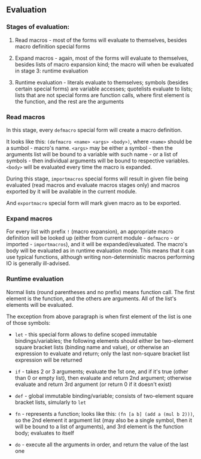 ## Evaluation

### Stages of evaluation:

1. Read macros - most of the forms will evaluate to themselves, besides macro definition special forms

2. Expand macros - again, most of the forms will evaluate to themselves, besides lists of macro expansion kind; the macro will when be evaluated in stage 3: runtime evaluation

3. Runtime evaluation - literals evaluate to themselves; symbols (besides certain special forms) are variable accesses; quotelists evaluate to lists; lists that are not special forms are function calls, where first element is the function, and the rest are the arguments

### Read macros

In this stage, every `defmacro` special form will create a macro definition.

It looks like this: `(defmacro <name> <args> <body>)`, where `<name>` should be a sumbol - macro's name. `<args>` may be either a symbol - then the arguments list will be bound to a variable with such name - or a list of symbols - then individual arguments will be bound to respective variables. `<body>` will be evaluated every time the macro is expanded.

During this stage, `importmacros` special forms will result in given file being evaluated (read macros and evaluate macros stages only) and macros exported by it will be available in the current module.

And `exportmacro` special form will mark given macro as to be exported.

### Expand macros

For every list with prefix `!` (macro expansion), an appropriate macro definition will be looked up (either from current module - `defmacro` - or imported - `importmacros`), and it will be expanded/evaluated. The macro's body will be evaluated as in runtime evaluation mode. This means that it can use typical functions, although writing non-deterministic macros performing IO is generally ill-advised.

### Runtime evaluation

Normal lists (round parentheses and no prefix) means function call. The first element is the function, and the others are arguments. All of the list's elements will be evaluated.

The exception from above paragraph is when first element of the list is one of those symbols:

- `let` - this special form allows to define scoped immutable bindings/variables; the following elements should either be two-element square bracket lists (binding name and value), or otherwise an expression to evaluate and return; only the last non-square bracket list expression will be returned

- `if` - takes 2 or 3 arguments; evaluate the 1st one, and if it's true (other than 0 or empty list), then evaluate and return 2nd argument; otherwise evaluate and return 3rd argument (or return 0 if it doesn't exist)

- `def` - global immutable binding/variable; consists of two-element square bracket lists, simularly to `let`

- `fn` - represents a function; looks like this: `(fn [a b] (add a (mul b 2)))`, so the 2nd element it argument list (may also be a single symbol, then it will be bound to a list of arguments), and 3rd element is the function body; evaluates to itself

- `do` - execute all the arguments in order, and return the value of the last one
